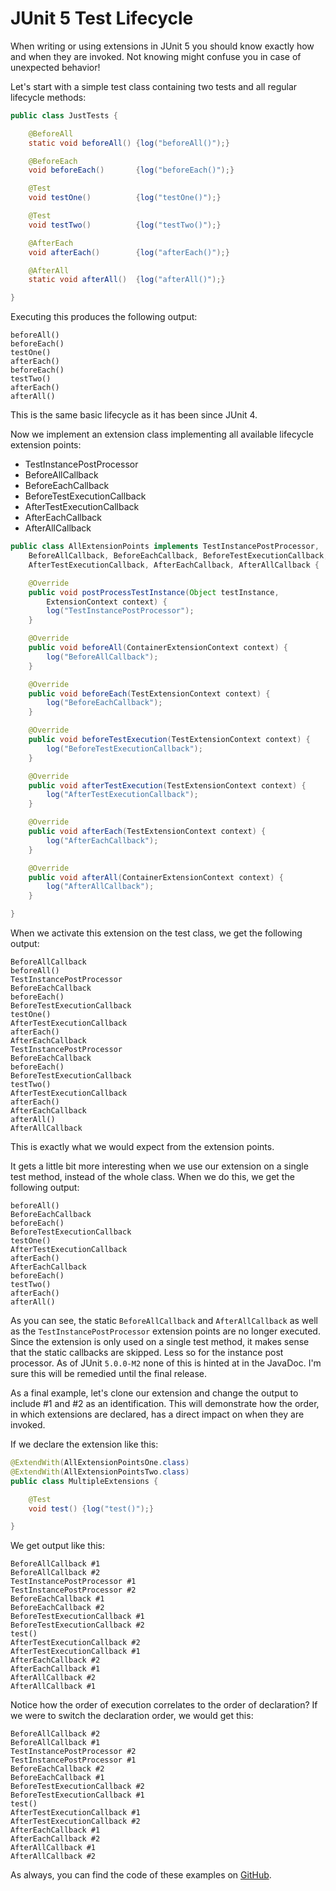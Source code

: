 # JUnit 5 Test Lifecycle

When writing or using extensions in JUnit 5 you should know
exactly how and when they are invoked. Not knowing might
confuse you in case of unexpected behavior!

Let's start with a simple test class containing two tests
and all regular lifecycle methods:

```java
public class JustTests {

    @BeforeAll
    static void beforeAll() {log("beforeAll()");}

    @BeforeEach
    void beforeEach()       {log("beforeEach()");}

    @Test
    void testOne()          {log("testOne()");}

    @Test
    void testTwo()          {log("testTwo()");}

    @AfterEach
    void afterEach()        {log("afterEach()");}

    @AfterAll
    static void afterAll()  {log("afterAll()");}

}
```

Executing this produces the following output:

```
beforeAll()
beforeEach()
testOne()
afterEach()
beforeEach()
testTwo()
afterEach()
afterAll()
```

This is the same basic lifecycle as it has been since JUnit 4.

Now we implement an extension class implementing all available
lifecycle extension points:

- TestInstancePostProcessor
- BeforeAllCallback
- BeforeEachCallback
- BeforeTestExecutionCallback
- AfterTestExecutionCallback
- AfterEachCallback
- AfterAllCallback

```java
public class AllExtensionPoints implements TestInstancePostProcessor,
    BeforeAllCallback, BeforeEachCallback, BeforeTestExecutionCallback,
    AfterTestExecutionCallback, AfterEachCallback, AfterAllCallback {

    @Override
    public void postProcessTestInstance(Object testInstance,
        ExtensionContext context) {
        log("TestInstancePostProcessor");
    }

    @Override
    public void beforeAll(ContainerExtensionContext context) {
        log("BeforeAllCallback");
    }

    @Override
    public void beforeEach(TestExtensionContext context) {
        log("BeforeEachCallback");
    }

    @Override
    public void beforeTestExecution(TestExtensionContext context) {
        log("BeforeTestExecutionCallback");
    }

    @Override
    public void afterTestExecution(TestExtensionContext context) {
        log("AfterTestExecutionCallback");
    }

    @Override
    public void afterEach(TestExtensionContext context) {
        log("AfterEachCallback");
    }

    @Override
    public void afterAll(ContainerExtensionContext context) {
        log("AfterAllCallback");
    }

}
```

When we activate this extension on the test class,
we get the following output:

```
BeforeAllCallback
beforeAll()
TestInstancePostProcessor
BeforeEachCallback
beforeEach()
BeforeTestExecutionCallback
testOne()
AfterTestExecutionCallback
afterEach()
AfterEachCallback
TestInstancePostProcessor
BeforeEachCallback
beforeEach()
BeforeTestExecutionCallback
testTwo()
AfterTestExecutionCallback
afterEach()
AfterEachCallback
afterAll()
AfterAllCallback
```

This is exactly what we would expect from the extension points.

It gets a little bit more interesting when we use our extension on a
single test method, instead of the whole class. When we do this, we
get the following output:

```
beforeAll()
BeforeEachCallback
beforeEach()
BeforeTestExecutionCallback
testOne()
AfterTestExecutionCallback
afterEach()
AfterEachCallback
beforeEach()
testTwo()
afterEach()
afterAll()
```

As you can see, the static `BeforeAllCallback` and `AfterAllCallback`
as well as the `TestInstancePostProcessor` extension points are no longer
executed. Since the extension is only used on a single test method, it
makes sense that the static callbacks are skipped. Less so for the
instance post processor. As of JUnit `5.0.0-M2` none of this is hinted
at in the JavaDoc. I'm sure this will be remedied until the final release.

As a final example, let's clone our extension and change the output to
include #1 and #2 as an identification. This will demonstrate how the
order, in which extensions are declared, has a direct impact on when
they are invoked.

If we declare the extension like this:

```java
@ExtendWith(AllExtensionPointsOne.class)
@ExtendWith(AllExtensionPointsTwo.class)
public class MultipleExtensions {

    @Test
    void test() {log("test()");}

}
```

We get output like this:

```
BeforeAllCallback #1
BeforeAllCallback #2
TestInstancePostProcessor #1
TestInstancePostProcessor #2
BeforeEachCallback #1
BeforeEachCallback #2
BeforeTestExecutionCallback #1
BeforeTestExecutionCallback #2
test()
AfterTestExecutionCallback #2
AfterTestExecutionCallback #1
AfterEachCallback #2
AfterEachCallback #1
AfterAllCallback #2
AfterAllCallback #1
```

Notice how the order of execution correlates to the order of declaration?
If we were to switch the declaration order, we would get this:

```
BeforeAllCallback #2
BeforeAllCallback #1
TestInstancePostProcessor #2
TestInstancePostProcessor #1
BeforeEachCallback #2
BeforeEachCallback #1
BeforeTestExecutionCallback #2
BeforeTestExecutionCallback #1
test()
AfterTestExecutionCallback #1
AfterTestExecutionCallback #2
AfterEachCallback #1
AfterEachCallback #2
AfterAllCallback #1
AfterAllCallback #2
```

As always, you can find the code of these examples on
[GitHub](https://github.com/nt-ca-aqe/blog-junit5-test-lifecycle).

